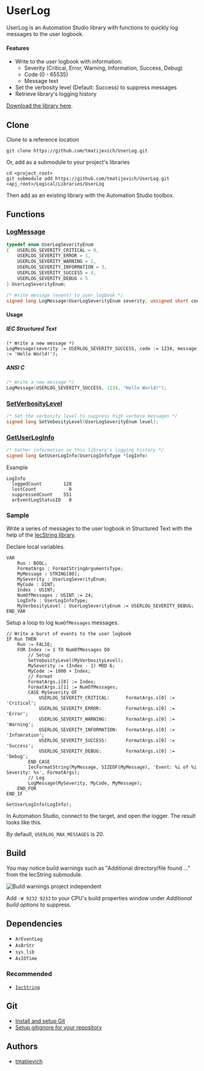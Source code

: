 # UserLog

UserLog is an Automation Studio library with functions to quickly log messages to the user logbook.

#### Features

- Write to the user logbook with information:
	- Severity (Critical, Error, Warning, Information, Success, Debug)
	- Code (0 - 65535)
	- Message text
- Set the verbosity level (Default: Success) to suppress messages
- Retrieve library's logging history

[Download the library here](https://github.com/tmatijevich/UserLog/releases/latest/download/UserLog.zip).

## Clone

Clone to a reference location

```
git clone https://github.com/tmatijevich/UserLog.git
```

Or, add as a submodule to your project's libraries

```
cd <project_root>
git submodule add https://github.com/tmatijevich/UserLog.git <apj_root>/Logical/Libraries/UserLog
```

Then add as an existing library with the Automation Studio toolbox.

## Functions

### [LogMessage](https://github.com/tmatijevich/UserLog/blob/main/LogMessage.c?ts=4)

```C 
typedef enum UserLogSeverityEnum
{   USERLOG_SEVERITY_CRITICAL = 0,
    USERLOG_SEVERITY_ERROR = 1,
    USERLOG_SEVERITY_WARNING = 2,
    USERLOG_SEVERITY_INFORMATION = 3,
    USERLOG_SEVERITY_SUCCESS = 4,
    USERLOG_SEVERITY_DEBUG = 5
} UserLogSeverityEnum;

/* Write message (event) to user logbook */
signed long LogMessage(UserLogSeverityEnum severity, unsigned short code, char *message);
```

#### Usage

##### IEC Structured Text

``` 
(* Write a new message *)
LogMessage(severity := USERLOG_SEVERITY_SUCCESS, code := 1234, message := 'Hello World!');
```

##### ANSI C 
```C
/* Write a new message */
LogMessage(USERLOG_SEVERITY_SUCCESS, 1234, "Hello World!");
```

### [SetVerbosityLevel](https://github.com/tmatijevich/UserLog/blob/main/SetVerbosityLevel.c?ts=4)

```C
/* Set the verbosity level to suppress high verbose messages */
signed long SetVebosityLevel(UserLogSeverityEnum level);
```

### [GetUserLogInfo](https://github.com/tmatijevich/UserLog/blob/main/GetUserLogInfo.c?ts=4)

```C
/* Gather information on this library's logging history */
signed long GetUserLogInfo(UserLogInfoType *logInfo)
```

Example

```
LogInfo
  loggedCount        128
  lostCount            8
  suppressedCount    551
  arEventLogStatusID   0
```

### Sample

Write a series of messages to the user logbook in Structured Text with the help of the [IecString library](https://github.com/tmatijevich/IecString).

Declare local variables.

```
VAR
    Run : BOOL;
    FormatArgs : FormatStringArgumentsType;
    MyMessage : STRING[80];
    MySeverity : UserLogSeverityEnum;
    MyCode : UINT;
    Index : USINT;
    NumOfMessages : USINT := 24;
    LogInfo : UserLogInfoType;
    MyVerbosityLevel : UserLogSeverityEnum := USERLOG_SEVERITY_DEBUG;
END_VAR
```

Setup a loop to log `NumOfMessages` messages.

```
// Write a burst of events to the user logbook
IF Run THEN
    Run := FALSE;
    FOR Index := 1 TO NumOfMessages DO
        // Setup
        SetVebosityLevel(MyVerbosityLevel);
        MySeverity := (Index - 1) MOD 6;
        MyCode := 1000 + Index;
        // Format
        FormatArgs.i[0] := Index;
        FormatArgs.i[1] := NumOfMessages;
        CASE MySeverity OF
            USERLOG_SEVERITY_CRITICAL:      FormatArgs.s[0] := 'Critical';
            USERLOG_SEVERITY_ERROR:         FormatArgs.s[0] := 'Error';
            USERLOG_SEVERITY_WARNING:       FormatArgs.s[0] := 'Warning';
            USERLOG_SEVERITY_INFORMATION:   FormatArgs.s[0] := 'Infomration';
            USERLOG_SEVERITY_SUCCESS:       FormatArgs.s[0] := 'Success';
            USERLOG_SEVERITY_DEBUG:         FormatArgs.s[0] := 'Debug';
        END_CASE
        IecFormatString(MyMessage, SIZEOF(MyMessage), 'Event: %i of %i Severity: %s', FormatArgs);
        // Log
        LogMessage(MySeverity, MyCode, MyMessage);
    END_FOR
END_IF

GetUserLogInfo(LogInfo);
```

In Automation Studio, connect to the target, and open the logger. The result looks like this.


By default, `USERLOG_MAX_MESSAGES` is 20.

## Build

You may notice build warnings such as "Additional directory/file found ..." from the IecString submodule.

![Build warnings project independent](https://user-images.githubusercontent.com/33841634/133009811-98cf2414-ec89-40d3-a529-34980b59e27f.png)

Add `-W 9232 9233` to your CPU's build properties window under *Additional build options* to suppress.

## Dependencies

- `ArEventLog`
- `AsBrStr`
- `sys_lib`
- `AsIOTime`

### Recommended

- [`IecString`](https://github.com/tmatijevich/IecString)

## Git

- [Install and setup Git](https://tmatijevich.github.io/gfw-tutorial/)
- [Setup gitignore for your repository](https://gist.github.com/tmatijevich/453436f1e6abc62a3d052d9b03f9db58)

## Authors

- [tmatijevich](https://github.com/tmatijevich)
